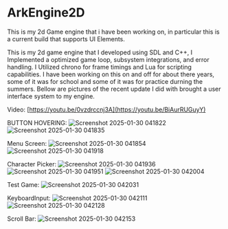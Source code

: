 # ArkEngine2D
This is my 2d Game engine that i have been working on, in particular this is a current build that supports UI Elements.

This is my 2d game engine that I developed using SDL and C++, I Implemented a optimized game loop, subsystem integrations, and error handling. I Utilized chrono for frame timings and Lua for scripting capabilities.
I have been working on this on and off for about there years, some of it was for school and some of it was for practice durning the summers. Bellow are pictures of the recent update I did with brought a user interface system to my engine.

Video: [https://youtu.be/0vzdrccnj3A](https://youtu.be/BiAurRUGuyY)


BUTTON HOVERING:
![Screenshot 2025-01-30 041822](https://github.com/user-attachments/assets/6968195f-806b-4fad-bea9-1f0c2cae18e3)
![Screenshot 2025-01-30 041835](https://github.com/user-attachments/assets/57ee3ebe-e0ca-4ad8-ab7e-945845f7a8f2)

Menu Screen:
![Screenshot 2025-01-30 041854](https://github.com/user-attachments/assets/6b86af0f-de95-4f76-8098-0544bdddd731)
![Screenshot 2025-01-30 041918](https://github.com/user-attachments/assets/80f8a8c4-01bb-4ce4-a8de-07ec7c0b007d)

Character Picker:
![Screenshot 2025-01-30 041936](https://github.com/user-attachments/assets/fd485d18-25ed-4e8e-aa56-5f65607f0496)
![Screenshot 2025-01-30 041951](https://github.com/user-attachments/assets/e8a0e919-05cc-4811-b538-6d585b1c84c1)
![Screenshot 2025-01-30 042004](https://github.com/user-attachments/assets/23d37030-92e7-4833-88dd-a21e9ab84d6d)

Test Game:
![Screenshot 2025-01-30 042031](https://github.com/user-attachments/assets/08ec5aa6-2e06-405b-a2f8-ce5ffbce3048)

KeyboardInput:
![Screenshot 2025-01-30 042111](https://github.com/user-attachments/assets/948819d5-7af1-4b09-ae38-30ec8b82f448)
![Screenshot 2025-01-30 042128](https://github.com/user-attachments/assets/6c9f6349-5c09-45ec-9bc8-6c373df2e7ed)

Scroll Bar:
![Screenshot 2025-01-30 042153](https://github.com/user-attachments/assets/317d53f4-9979-48e4-9a07-e471ef927188)





